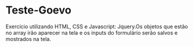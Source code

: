 # Teste-Goevo
Exercício utilizando HTML, CSS e Javascript: Jquery.Os objetos que estão no array irão aparecer na tela e os inputs do formulário serão salvos e mostrados na tela.

